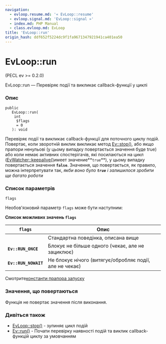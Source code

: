 ```yaml
---
navigation:
  - evloop.resume.md: '« EvLoop::resume'
  - evloop.signal.md: 'EvLoop::signal »'
  - index.md: PHP Manual
  - class.evloop.md: EvLoop
title: 'EvLoop::run'
origin_hash: ddf652f5224dc9f1fa9671347921941ca401ea50
---
```

# EvLoop::run

(PECL ev >= 0.2.0)

EvLoop::run — Перевіряє події та викликає callback-функції у циклі

### Опис

```methodsynopsis
public
   EvLoop::run(
    int
     $flags
     = 0
   ): void
```

Перевіряє події та викликає callback-функції для поточного циклу подій. Повертає, коли зворотній виклик викликає метод [Ev::stop()](ev.stop.md), або якщо прапори ненульові (у цьому випадку повертається значення буде true) або коли немає активних спостерігачів, які посилаються на цикл ([EvWatcher::keepalive()](evwatcher.keepalive.md)имеет значение\*\*`true`\*\*), у цьому випадку повертається значення **`false`**. Значення, що повертається, як правило, можна інтерпретувати так, *якби воно було **`true`** і залишилося зробити ще багато роботи*

### Список параметрів

`flags`

Необов'язковий параметр `flags` може бути наступним:

**Список можливих значень `flags`**

| `flags` | Опис |
| --- | --- |
|  | Стандартна поведінка, описана вище |
| **`Ev::RUN_ONCE`** | Блокує не більше одного (чекає, але не зациклює) |
| **`Ev::RUN_NOWAIT`** | Не блокує нічого (витягує/обробляє події, але не чекає) |

Смотрите[константи прапора запуску](class.ev.md#ev.constants.run-flags)

### Значення, що повертаються

Функція не повертає значення після виконання.

### Дивіться також

-   [EvLoop::stop()](evloop.stop.md) \- зупиняє цикл подій
-   [Ev::run()](ev.run.md) \- Почати перевірку наявності подій та виклик callback-функцій циклу за умовчанням
